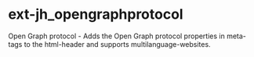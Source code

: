 # ext-jh_opengraphprotocol
Open Graph protocol - Adds the Open Graph protocol properties in meta-tags to the html-header and supports multilanguage-websites.

